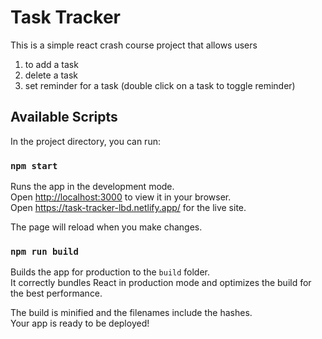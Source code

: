 # Task Tracker

This is a simple react crash course project that allows users 
1.  to add a task
2.  delete a task
3.  set reminder for a task (double click on a task to toggle reminder)

## Available Scripts

In the project directory, you can run:

### `npm start`

Runs the app in the development mode.\
Open [http://localhost:3000](http://localhost:3000) to view it in your browser.\
Open https://task-tracker-lbd.netlify.app/ for the live site.

The page will reload when you make changes.

### `npm run build`

Builds the app for production to the `build` folder.\
It correctly bundles React in production mode and optimizes the build for the best performance.

The build is minified and the filenames include the hashes.\
Your app is ready to be deployed!

